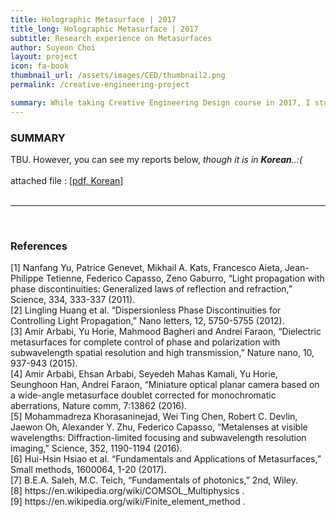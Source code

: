 ```yaml
---
title: Holographic Metasurface | 2017
title_long: Holographic Metasurface | 2017
subtitle: Research experience on Metasurfaces
author: Suyeon Choi
layout: project
icon: fa-book
thumbnail_url: /assets/images/CED/thumbnail2.png
permalink: /creative-engineering-project

summary: While taking Creative Engineering Design course in 2017, I studied the latest research trends on metasurfaces and simulated it with COMSOL Multiphysics.
---
```

<div class="row border-top" >
  <div class="6u 12u$(mobile) padding10 padding-right20 border-right" align="left">
    <h3>SUMMARY</h3>
      TBU.
      However, you can see my reports below, <font style="font-style:italic;">though it is in <b>Korean</b>..:(</font>
      <br>
      <br>
      attached file : <a href="assets/files/reports_CED_Suyeon_Choi.pdf">[pdf, Korean]</a>
      <br>
      <br>
      <hr class="color">
      <br>
      <h3>References</h3>
      [1] Nanfang Yu, Patrice Genevet, Mikhail A. Kats, Francesco Aieta, Jean-Philippe Tetienne, Federico Capasso, Zeno Gaburro, “Light propagation with phase discontinuities: Generalized laws of reflection and refraction,” Science, 334, 333-337 (2011). <br>
      [2] Lingling Huang et al. “Dispersionless Phase Discontinuities for Controlling Light Propagation,” Nano letters, 12, 5750-5755 (2012). <br>
      [3] Amir Arbabi, Yu Horie, Mahmood Bagheri and Andrei Faraon, “Dielectric metasurfaces for complete control of phase and polarization with subwavelength spatial resolution and high transmission,” Nature nano, 10, 937-943 (2015). <br>
      [4] Amir Arbabi, Ehsan Arbabi, Seyedeh Mahas Kamali, Yu Horie, Seunghoon Han, Andrei Faraon, “Miniature optical planar camera based on a wide-angle metasurface doublet corrected for monochromatic aberrations, Nature comm, 7:13862 (2016). <br>
      [5] Mohammadreza Khorasaninejad, Wei Ting Chen, Robert C. Devlin, Jaewon Oh, Alexander Y. Zhu, Federico Capasso, “Metalenses at visible wavelengths: Diffraction-limited focusing and subwavelength resolution imaging,” Science, 352, 1190-1194 (2016). <br>
      [6] Hui-Hsin Hsiao et al. “Fundamentals and Applications of Metasurfaces,” Small methods, 1600064, 1-20 (2017). <br>
      [7] B.E.A. Saleh, M.C. Teich, “Fundamentals of photonics,” 2nd, Wiley. <br>
      [8] https://en.wikipedia.org/wiki/COMSOL_Multiphysics . <br>
      [9] https://en.wikipedia.org/wiki/Finite_element_method . <br>

  </div>

  <div class="6u 12u$(mobile) padding10 padding-left20" align="left">
  </div>
</div>
